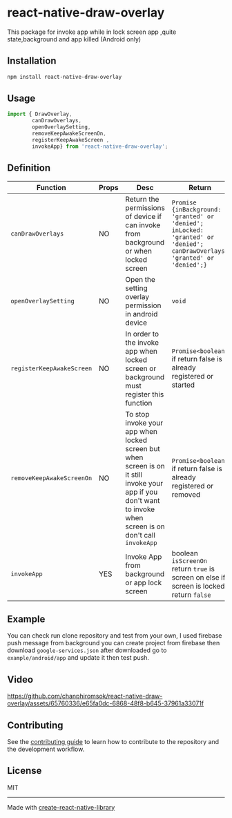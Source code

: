 # react-native-draw-overlay

This package for invoke app while in lock screen app ,quite state,background and app killed (Android only)

## Installation

```sh
npm install react-native-draw-overlay
```

## Usage

```js
import { DrawOverlay,
        canDrawOverlays,
        openOverlaySetting,
        removeKeepAwakeScreenOn,
        registerKeepAwakeScreen ,
        invokeApp} from 'react-native-draw-overlay';
```

## Definition
| Function                              | Props                                 | Desc| Return                             |
| ------------------------------------- | ------------------------------------- | --- | ----------------------------------------------------------------------------------------------------------------- |
| `canDrawOverlays`                     | NO                                    | Return the permissions of device if can invoke from background or when locked screen | `Promise` `{inBackground: 'granted' or 'denied'; inLocked: 'granted' or 'denied'; canDrawOverlays: 'granted' or 'denied';}`    | 
| `openOverlaySetting`                  | NO                                  |  Open the setting overlay permission in android device                            |     `void`                   |
| `registerKeepAwakeScreen`             | NO                                    | In order  to the invoke app when locked screen or background must register this function                            |  `Promise<boolean>` if return false is already registered or started            |
| `removeKeepAwakeScreenOn`             | NO                                    | To stop invoke your app when locked screen but when screen is on it still invoke your app if you don't want to invoke when screen is on don't call `invokeApp`                            |    `Promise<boolean>` if return false is already registered or removed                   | 
| `invokeApp`                           | YES                                   | Invoke App from background or app lock screen             |  boolean `isScreenOn` return `true` is screen on else if screen is locked return `false`             |

## Example

You can check run clone repository and test from your own,
I used firebase push message from background you can create project from firebase then download `google-services.json` after downloaded go to `example/android/app` and update it then test push.

## Video

https://github.com/chanphiromsok/react-native-draw-overlay/assets/65760336/e65fa0dc-6868-48f8-b645-37961a33071f


## Contributing

See the [contributing guide](CONTRIBUTING.md) to learn how to contribute to the repository and the development workflow.

## License

MIT

---

Made with [create-react-native-library](https://github.com/callstack/react-native-builder-bob)

